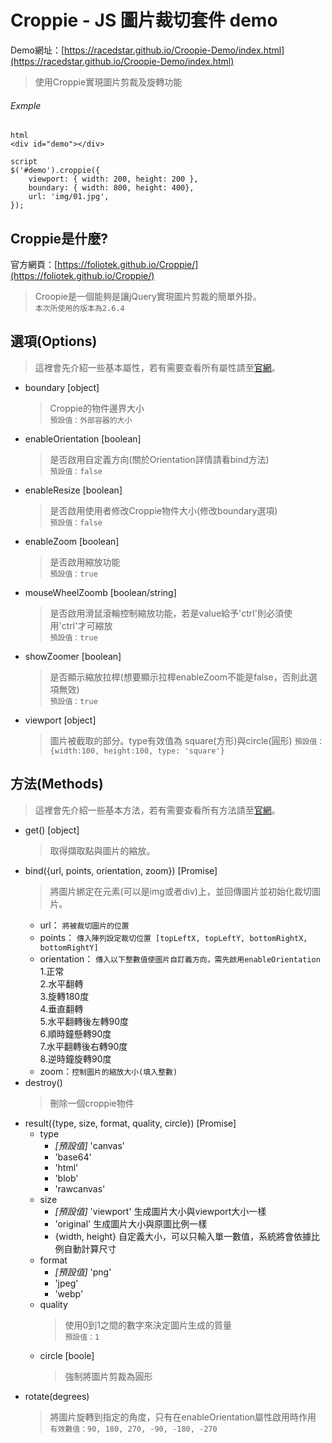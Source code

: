 # Croppie - JS 圖片裁切套件 demo
Demo網址：[https://racedstar.github.io/Croopie-Demo/index.html](https://racedstar.github.io/Croopie-Demo/index.html)
>使用Croppie實現圖片剪裁及旋轉功能
###### Exmple
```
html
<div id="demo"></div>

script
$('#demo').croppie({  
    viewport: { width: 200, height: 200 },  
    boundary: { width: 800, height: 400},  
    url: 'img/01.jpg',  
});
```

## Croppie是什麼?
官方網頁：[https://foliotek.github.io/Croppie/](https://foliotek.github.io/Croppie/)
>Croopie是一個能夠是讓jQuery實現圖片剪裁的簡單外掛。  
> `本次所使用的版本為2.6.4`

## 選項(Options)
>這裡會先介紹一些基本屬性，若有需要查看所有屬性請至[官網](https://foliotek.github.io/Croppie/)。

* boundary [object]
  > Croppie的物件邊界大小  
  >`預設值：外部容器的大小`
* enableOrientation [boolean]
  > 是否啟用自定義方向(關於Orientation詳情請看bind方法)  
  >`預設值：false`
* enableResize [boolean]
  > 是否啟用使用者修改Croppie物件大小(修改boundary選項)  
  >`預設值：false`
* enableZoom [boolean]
  > 是否啟用縮放功能  
  >`預設值：true`
* mouseWheelZoomb [boolean/string]
  > 是否啟用滑鼠滾輪控制縮放功能，若是value給予'ctrl'則必須使用'ctrl'才可縮放  
  >`預設值：true`
* showZoomer [boolean]
  > 是否顯示縮放拉桿(想要顯示拉桿enableZoom不能是false，否則此選項無效)  
  >`預設值：true`
* viewport [object]
  > 圖片被截取的部分。type有效值為 square(方形)與circle(圓形)
  >`預設值：{width:100, height:100, type: 'square'}`

## 方法(Methods)
>這裡會先介紹一些基本方法，若有需要查看所有方法請至[官網](https://foliotek.github.io/Croppie/)。
* get() [object]
  > 取得擷取點與圖片的縮放。
* bind({url, points, orientation, zoom}) [Promise]
  >將圖片綁定在元素(可以是img或者div)上，並回傳圖片並初始化裁切圖片。
  * url： `將被裁切圖片的位置`
  * points： `傳入陣列設定裁切位置 [topLeftX, topLeftY, bottomRightX, bottomRightY]`
  * orientation： `傳入以下整數值使圖片自訂義方向，需先啟用enableOrientation`  
    1.正常  
    2.水平翻轉  
    3.旋轉180度  
    4.垂直翻轉  
    5.水平翻轉後左轉90度  
    6.順時鐘懸轉90度  
    7.水平翻轉後右轉90度  
    8.逆時鐘旋轉90度  
  * zoom：`控制圖片的縮放大小(填入整數)`
* destroy()
  > 刪除一個croppie物件
* result({type, size, format, quality, circle}) [Promise]
  * type
    * *[預設值]* 'canvas'
    * 'base64'
    * 'html'
    * 'blob'
    * 'rawcanvas'
  * size
    * *[預設值]* 'viewport' 生成圖片大小與viewport大小一樣
    * 'original' 生成圖片大小與原圖比例一樣
    * {width, height} 自定義大小，可以只輸入單一數值，系統將會依據比例自動計算尺寸
  * format
    * *[預設值]* 'png'
    * 'jpeg'
    * 'webp'
  * quality
    > 使用0到1之間的數字來決定圖片生成的質量  
    > `預設值：1`
  * circle [boole]
    > 強制將圖片剪裁為圓形
* rotate(degrees)
  > 將圖片旋轉到指定的角度，只有在enableOrientation屬性啟用時作用  
  > `有效數值：90, 180, 270, -90, -180, -270`
